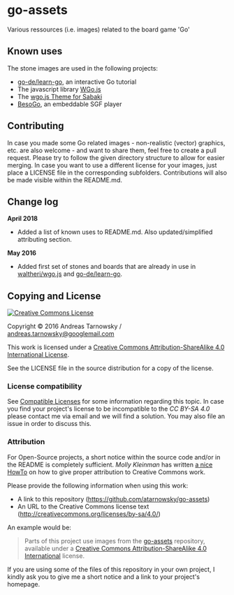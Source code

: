 # go-assets
Various ressources (i.e. images) related to the board game 'Go'

## Known uses
The stone images are used in the following projects:
 * [go-de/learn-go](https://github.com/go-de/learn-go), an interactive Go tutorial
 * The javascript library [WGo.js](https://github.com/waltheri/wgo.js)
 * The [wgo.js Theme for Sabaki](https://github.com/3kakakhel/sabaki-wgojs-theme)
 * [BesoGo](https://github.com/yewang/besogo), an embeddable SGF player
 
## Contributing
In case you made some Go related images - non-realistic (vector) graphics, etc. are also welcome - and want to share them, feel free to create a pull request. Please try to follow the given directory structure to allow for easier merging. In case you want to use a different license for your images, just place a LICENSE file in the corresponding subfolders. Contributions will also be made visible within the README.md.

## Change log

**April 2018**
 * Added a list of known uses to README.md. Also updated/simplified attributing section.

**May 2016**
 * Added first set of stones and boards that are already in use in [waltheri/wgo.js](https://github.com/waltheri/wgo.js) and [go-de/learn-go](https://github.com/go-de/learn-go).

## Copying and License
<a rel="license" href="http://creativecommons.org/licenses/by-sa/4.0/"><img alt="Creative Commons License" style="border-width:0" src="https://i.creativecommons.org/l/by-sa/4.0/88x31.png" /></a>

Copyright &copy; 2016 Andreas Tarnowsky / andreas.tarnowsky@googlemail.com

This work is licensed under a [Creative Commons Attribution-ShareAlike 4.0 International License](http://creativecommons.org/licenses/by-sa/4.0/).

See the LICENSE file in the source distribution for a copy of the license.

### License compatibility
See [Compatible Licenses](https://creativecommons.org/compatiblelicenses/) for some information regarding this topic.
In case you find your project's license to be incompatible to the _CC BY-SA 4.0_ please contact me via email and we will find a solution. You may also file an issue in order to discuss this.

### Attribution
For Open-Source projects, a short notice within the source code and/or in the README is completely sufficient.
_Molly Kleinman_ has written [a nice HowTo](http://mollykleinman.com/2008/08/15/cc-howto-1-how-to-attribute-a-creative-commons-licensed-work/) on how to give proper attribution to Creative Commons work.

Please provide the following information when using this work:
 * A link to this repository (https://github.com/atarnowsky/go-assets)
 * An URL to the Creative Commons license text (http://creativecommons.org/licenses/by-sa/4.0/)

An example would be:
> Parts of this project use images from the [go-assets](https://github.com/atarnowsky/go-assets) repository, available under a [Creative Commons Attribution-ShareAlike 4.0 International](http://creativecommons.org/licenses/by-sa/4.0/) license. 

If you are using some of the files of this repository in your own project, I kindly ask you to give me a short notice and a link to your project's homepage.
